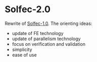 # Solfec-2.0
Rewrite of [Solfec-1.0](https://parmes.org/solfec-1.0).
The orienting ideas:
* update of FE technology
* update of parallelism technology
* focus on verification and validation
* simplicity
* ease of use
